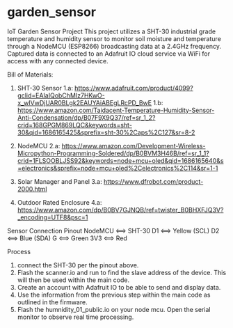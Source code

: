 # garden_sensor
IoT Garden Sensor Project
This project utilizes a SHT-30 industrial grade temperature and humidity sensor to monitor soil moisture and temperature through a NodeMCU (ESP8266) broadcasting data at a 2.4GHz frequency. Captured data is connected to an Adafruit IO cloud service via WiFi for access with any connected device. 

Bill of Materials:
1) SHT-30 Sensor
1.a: https://www.adafruit.com/product/4099?gclid=EAIaIQobChMIz7HKwO-x_wIVwDjUAR0BLgk2EAUYAiABEgLRcPD_BwE
1.b: https://www.amazon.com/Taidacent-Temperature-Humidity-Sensor-Anti-Condensation/dp/B07F9X9Q37/ref=sr_1_2?crid=168GPGM869LQC&keywords=sht-30&qid=1686165425&sprefix=sht-30%2Caps%2C127&sr=8-2

2) NodeMCU
2.a: https://www.amazon.com/Development-Wireless-Micropython-Programming-Soldered/dp/B0BVM3H46B/ref=sr_1_1?crid=1FLSOOBLJSS92&keywords=node+mcu+oled&qid=1686165640&s=electronics&sprefix=node+mcu+oled%2Celectronics%2C114&sr=1-1

3) Solar Manager and Panel
3.a: https://www.dfrobot.com/product-2000.html

4) Outdoor Rated Enclosure 
4.a: https://www.amazon.com/dp/B0BV7GJNQB/ref=twister_B0BHXFJQ3V?_encoding=UTF8&psc=1

Sensor Connection Pinout
NodeMCU <==> SHT-30
D1      <==> Yellow (SCL)
D2      <==> Blue (SDA)
G       <==> Green
3V3     <==> Red

Process
1) connect the SHT-30 per the pinout above. 
2) Flash the scanner.io and run to find the slave address of the device. This will then be used within the main code.
3) Create an account with Adafruit IO to be able to send and display data.
4) Use the information from the previous step within the main code as outlined in the firmware.
5) Flash the humnidity_01_public.io on your node mcu. Open the serial monitor to observe real time processing. 

